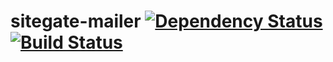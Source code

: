 # sitegate-mailer [![Dependency Status](https://david-dm.org/zkochan/sitegate-mailer/status.svg?style=flat)](https://david-dm.org/zkochan/sitegate-mailer) [![Build Status](http://img.shields.io/travis/zkochan/sitegate-mailer.svg?style=flat)](https://travis-ci.org/zkochan/sitegate-mailer)
